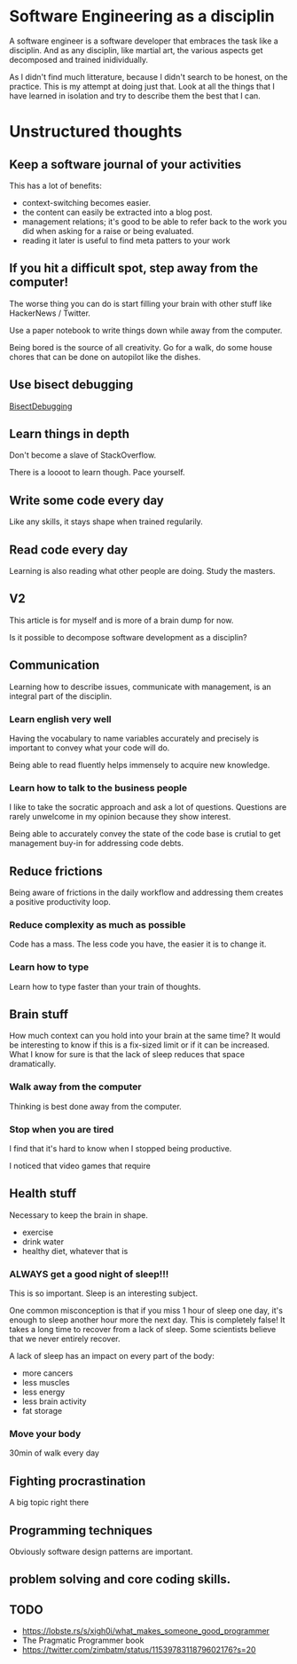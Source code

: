 # Software Engineering as a disciplin

A software engineer is a software developer that embraces the task like a
disciplin. And as any disciplin, like martial art, the various aspects get
decomposed and trained inidividually.

As I didn't find much litterature, because I didn't search to be honest, on
the practice. This is my attempt at doing just that. Look at all the things
that I have learned in isolation and try to describe them the best that I can.

# Unstructured thoughts

## Keep a software journal of your activities

This has a lot of benefits:

* context-switching becomes easier.
* the content can easily be extracted into a blog post.
* management relations; it's good to be able to refer back to the work you did
  when asking for a raise or being evaluated.
* reading it later is useful to find meta patters to your work

## If you hit a difficult spot, step away from the computer!

The worse thing you can do is start filling your brain with other stuff like
HackerNews / Twitter.

Use a paper notebook to write things down while away from the computer.

Being bored is the source of all creativity. Go for a walk, do some house
chores that can be done on autopilot like the dishes.

## Use bisect debugging

[BisectDebugging](BisectDebugging.md)

## Learn things in depth

Don't become a slave of StackOverflow.

There is a loooot to learn though. Pace yourself.

## Write some code every day

Like any skills, it stays shape when trained regularily.

## Read code every day

Learning is also reading what other people are doing. Study the masters.


## V2

This article is for myself and is more of a brain dump for now.

Is it possible to decompose software development as a disciplin?

## Communication

Learning how to describe issues, communicate with management, is an integral
part of the disciplin.

### Learn english very well

Having the vocabulary to name variables accurately and precisely is important
to convey what your code will do.

Being able to read fluently helps immensely to acquire new knowledge.

### Learn how to talk to the business people

I like to take the socratic approach and ask a lot of questions. Questions are
rarely unwelcome in my opinion because they show interest.

Being able to accurately convey the state of the code base is crutial to get
management buy-in for addressing code debts.

## Reduce frictions

Being aware of frictions in the daily workflow and addressing them creates a
positive productivity loop.

### Reduce complexity as much as possible

Code has a mass. The less code you have, the easier it is to change it.

### Learn how to type

Learn how to type faster than your train of thoughts.

## Brain stuff

How much context can you hold into your brain at the same time?
It would be interesting to know if this is a fix-sized limit or if it can be
increased. What I know for sure is that the lack of sleep reduces that space
dramatically.

### Walk away from the computer

Thinking is best done away from the computer.

### Stop when you are tired

I find that it's hard to know when I stopped being productive.

I noticed that video games that require 

## Health stuff

Necessary to keep the brain in shape.

* exercise
* drink water
* healthy diet, whatever that is

### ALWAYS get a good night of sleep!!!

This is so important. Sleep is an interesting subject.

One common misconception is that if you miss 1 hour of sleep one day, it's
enough to sleep another hour more the next day. This is completely false! It
takes a long time to recover from a lack of sleep. Some scientists believe
that we never entirely recover.

A lack of sleep has an impact on every part of the body:
* more cancers
* less muscles
* less energy
* less brain activity
* fat storage

### Move your body

30min of walk every day

## Fighting procrastination

A big topic right there


## Programming techniques

Obviously software design patterns are important. 

## problem solving and core coding skills.




## TODO


* https://lobste.rs/s/xigh0i/what_makes_someone_good_programmer
* The Pragmatic Programmer book
* https://twitter.com/zimbatm/status/1153978311879602176?s=20

